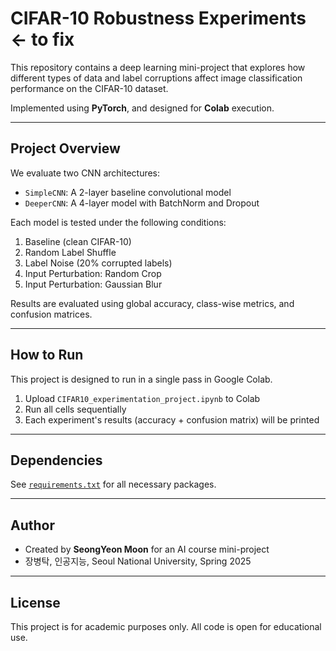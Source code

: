 # CIFAR-10 Robustness Experiments <- to fix 

This repository contains a deep learning mini-project that explores how different types of data and label corruptions affect image classification performance on the CIFAR-10 dataset.

Implemented using **PyTorch**, and designed for **Colab** execution.

---

## Project Overview

We evaluate two CNN architectures:

- `SimpleCNN`: A 2-layer baseline convolutional model
- `DeeperCNN`: A 4-layer model with BatchNorm and Dropout

Each model is tested under the following conditions:

1. Baseline (clean CIFAR-10)
2. Random Label Shuffle
3. Label Noise (20% corrupted labels)
4. Input Perturbation: Random Crop
5. Input Perturbation: Gaussian Blur

Results are evaluated using global accuracy, class-wise metrics, and confusion matrices.

---

## How to Run

This project is designed to run in a single pass in Google Colab.

1. Upload `CIFAR10_experimentation_project.ipynb` to Colab
2. Run all cells sequentially
3. Each experiment's results (accuracy + confusion matrix) will be printed

---

## Dependencies

See [`requirements.txt`](./requirements.txt) for all necessary packages.

---

## Author

- Created by **SeongYeon Moon** for an AI course mini-project
- 장병탁, 인공지능, Seoul National University, Spring 2025

---

## License

This project is for academic purposes only. All code is open for educational use.
